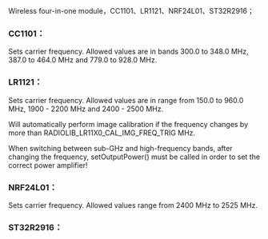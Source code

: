 

Wireless four-in-one module，CC1101、LR1121、NRF24L01、ST32R2916；

### CC1101：

Sets carrier frequency. Allowed values are in bands 300.0 to 348.0 MHz, 387.0 to 464.0 MHz and 779.0 to 928.0 MHz.

### LR1121：

Sets carrier frequency. Allowed values are in range from 150.0 to 960.0 MHz, 1900 - 2200 MHz and 2400 - 2500 MHz.

Will automatically perform image calibration if the frequency changes by more than RADIOLIB_LR11X0_CAL_IMG_FREQ_TRIG MHz.

When switching between sub-GHz and high-frequency bands, after changing the frequency, setOutputPower() must be called in order to set the correct power amplifier!

### NRF24L01：

Sets carrier frequency. Allowed values range from 2400 MHz to 2525 MHz.

### ST32R2916：

